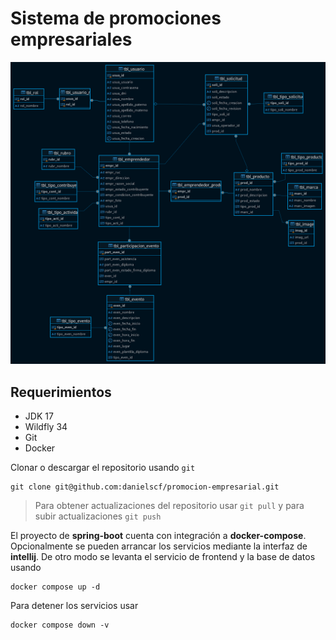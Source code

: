 # Sistema de promociones empresariales

![Diagrama E/R](assets/er_diagram.png)

## Requerimientos

- JDK 17
- Wildfly 34
- Git
- Docker

Clonar o descargar el repositorio usando `git`

```console
git clone git@github.com:danielscf/promocion-empresarial.git
```

> Para obtener actualizaciones del repositorio usar `git pull` y para subir actualizaciones `git push`

El proyecto de **spring-boot** cuenta con integración a **docker-compose**. Opcionalmente se pueden arrancar los servicios mediante la interfaz de **intellij**. De otro modo se levanta el servicio de frontend y la base de datos usando

```console
docker compose up -d
```

Para detener los servicios usar

```console
docker compose down -v
```

